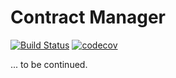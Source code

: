 # Contract Manager

[![Build Status](https://travis-ci.com/edumarques/contract-manager.svg?branch=master)](https://travis-ci.com/edumarques/contract-manager)
[![codecov](https://codecov.io/gh/edumarques/contract-manager/branch/master/graph/badge.svg)](https://codecov.io/gh/edumarques/contract-manager)

... to be continued.
